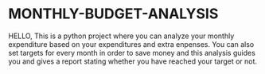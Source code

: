 # MONTHLY-BUDGET-ANALYSIS
HELLO, This is a python project where you can analyze your monthly expenditure based on your expenditures and extra enpenses. You can also set targets for every month in order to save money and this analysis guides you and gives a report stating whether you have reached your target or not.
